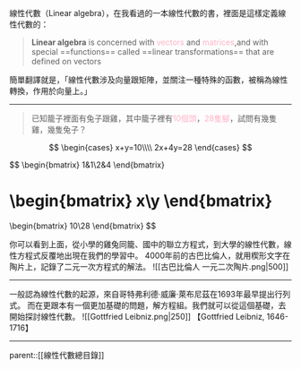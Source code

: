 線性代數（Linear algebra），在我看過的一本線性代數的書，裡面是這樣定義線性代數的：

>**Linear algebra** is concerned with <font color=ffb3c6>vectors</font> and <font color=ffb3c6>matrices</font>,and with special ==functions== called ==linear transformations== that are defined on vectors

簡單翻譯就是，「線性代數涉及向量跟矩陣，並關注一種特殊的函數，被稱為線性轉換，作用於向量上。」
- - -
>已知籠子裡面有兔子跟雞，其中籠子裡有<font color = ffb3c6>10個頭</font>，<font color = ffb3c6>28隻腳</font>，試問有幾隻雞，幾隻兔子？

$$
\begin{cases}
x+y=10\\\\
2x+4y=28
\end{cases}
$$


$$
\begin{bmatrix}
1&1\\2&4
\end{bmatrix}

\begin{bmatrix}
x\\y
\end{bmatrix}
=
\begin{bmatrix}
10\\28
\end{bmatrix}
$$

你可以看到上面，從小學的雞兔同籠、國中的聯立方程式，到大學的線性代數，線性方程式反覆地出現在我們的學習中。
4000年前的古巴比倫人，就用楔形文字在陶片上，記錄了二元一次方程式的解法。
![[古巴比倫人 一元二次陶片.png|500]]
- - -
一般認為線性代數的起源，來自哥特弗利德·威廉·萊布尼茲在1693年最早提出行列式。
而在更跟本有一個更加基礎的問題，解方程組。我們就可以從這個基礎，去開始探討線性代數。
![[Gottfried Leibniz.png|250]]
【Gottfried Leibniz, 1646-1716】
- - -
parent::[[線性代數總目錄]]